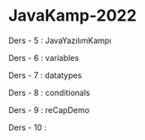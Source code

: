 # JavaKamp-2022

Ders - 5 : JavaYazılımKampı

Ders - 6 : variables

Ders - 7 : datatypes

Ders - 8 : conditionals

Ders - 9 : reCapDemo

Ders - 10 :































